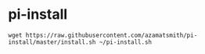 # pi-install

`wget https://raw.githubusercontent.com/azamatsmith/pi-install/master/install.sh ~/pi-install.sh`

